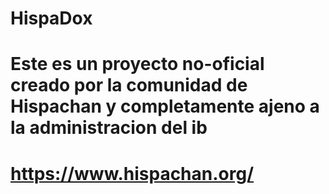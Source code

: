 # HispaDox
# Este es un proyecto no-oficial creado por la comunidad de Hispachan y completamente ajeno a la administracion del ib
# https://www.hispachan.org/